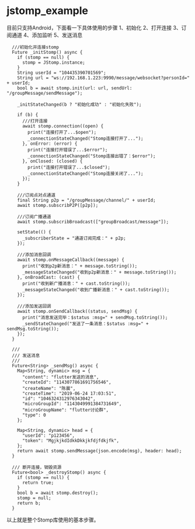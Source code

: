 # jstomp_example

  目前只支持Android，下面看一下具体使用的步骤
  1、初始化
  2、打开连接
  3、订阅通道
  4、添加监听
  5、发送消息


      ///初始化并连接stomp
      Future _initStomp() async {
        if (stomp == null) {
          stomp = JStomp.instance;
        }
        String userId = "104435390701569";
        String url = "ws://192.168.1.223:9990/message/websocket?personId=" + userId;
        bool b = await stomp.init(url: url, sendUrl: "/groupMessage/sendMessage");

        _initStateChanged(b ? "初始化成功" : "初始化失败");

        if (b) {
          ///打开连接
          await stomp.connection((open) {
            print("连接打开了...$open");
            _connectionStateChanged("Stomp连接打开了...");
          }, onError: (error) {
            print("连接打开错误了...$error");
            _connectionStateChanged("Stomp连接出错了：$error");
          }, onClosed: (closed) {
            print("连接打开错误了...$closed");
            _connectionStateChanged("Stomp连接关闭了...");
          });
        }

        ///订阅点对点通道
        final String p2p = "/groupMessage/channel/" + userId;
        await stomp.subscribP2P([p2p]);

        ///订阅广播通道
        await stomp.subscribBroadcast(["groupBroadcast/message"]);

        setState(() {
          _subscriberState = "通道订阅完成：" + p2p;
        });

        ///添加消息回调
        await stomp.onMessageCallback((message) {
          print("收到p2p新消息：" + message.toString());
          _messageStateChanged("收到p2p新消息：" + message.toString());
        }, onBroadCast: (cast) {
          print("收到新广播消息：" + cast.toString());
          _messageStateChanged("收到广播新消息：" + cast.toString());
        });

        ///添加发送回调
        await stomp.onSendCallback((status, sendMsg) {
          print("消息发送完毕：$status :msg=" + sendMsg.toString());
          _sendStateChanged("发送了一条消息：$status :msg=" + sendMsg.toString());
        });
      }

      ///
      /// 发送消息
      ///
      Future<String> _sendMsg() async {
        Map<String, dynamic> msg = {
          "content": "flutter发送的消息",
          "createId": "1143077861691756546",
          "createName": "陈晨",
          "createTime": "2019-06-24 17:03:51",
          "id": "1046324312976343042",
          "microGroupId": "1143049991384731649",
          "microGroupName": "flutter讨论群",
          "type": 0
        };

        Map<String, dynamic> head = {
          "userId": "p123456",
          "token": "MgjkjkdIdkkDkkjkfdjfdkjfk",
        };
        return await stomp.sendMessage(json.encode(msg), header: head);
      }

      /// 断开连接，销毁资源
      Future<bool> _destroyStomp() async {
        if (stomp == null) {
          return true;
        }
        bool b = await stomp.destroy();
        stomp = null;
        return b;
      }

  以上就是整个Stomp库使用的基本步骤。





















